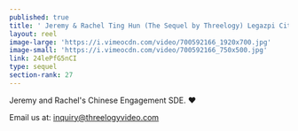 ```yaml
---
published: true
title: ' Jeremy & Rachel Ting Hun (The Sequel by Threelogy) Legazpi City - May 2018 '
layout: reel
image-large: 'https://i.vimeocdn.com/video/700592166_1920x700.jpg'
image-small: 'https://i.vimeocdn.com/video/700592166_750x500.jpg'
link: 24lePfG5nCI
type: sequel
section-rank: 27
---
```

Jeremy and Rachel's Chinese Engagement SDE. ❤️

Email us at: inquiry@threelogyvideo.com
